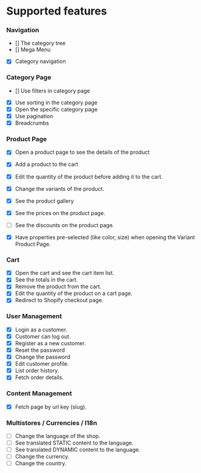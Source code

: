 # Supported features

### Navigation
- [] The category tree
- [] Mega Menu
- [x] Category navigation

### Category Page
- [] Use filters in category page
- [x] Use sorting in the category page
- [x] Open the specific category page
- [x] Use pagination
- [x] Breadcrumbs

### Product Page
- [x] Open a product page to see the details of the product
- [x] Add a product to the cart
- [x] Edit the quantity of the product before adding it to the cart.
- [x] Change the variants of the product.
- [x] See the product gallery
- [x] See the prices on the product page.
- [ ] See the discounts on the product page.
- [x] Have properties pre-selected (like color, size) when opening the Variant Product Page.


### Cart
- [x] Open the cart and see the cart item list.
- [x] See the totals in the cart.
- [x] Remove the product from the cart.
- [x] Edit the quantity of the product on a cart page.
- [x] Redirect to Shopify checkout page.

### User Management
- [x] Login as a customer.
- [x] Customer can log out.
- [x] Register as a new customer.
- [x] Reset the password
- [x] Change the password
- [x] Edit customer profile.
- [x] List order history.
- [x] Fetch order details.

### Content Management
- [x] Fetch page by url key (slug).

### Multistores / Currencies / I18n
- [ ] Change the language of the shop.
- [ ] See translated STATIC content to the language.
- [ ] See translated DYNAMIC content to the language.
- [ ] Change the currency.
- [ ] Change the country.
